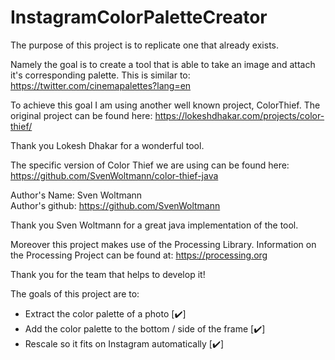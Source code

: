# InstagramColorPaletteCreator


The purpose of this project is to replicate one that already exists.

Namely the goal is to create a tool that is able to take an image and attach it's corresponding palette. This is similar to: https://twitter.com/cinemapalettes?lang=en

To achieve this goal I am using another well known project, ColorThief. The original project can be found here: https://lokeshdhakar.com/projects/color-thief/

Thank you Lokesh Dhakar for a wonderful tool.

The specific version of Color Thief we are using can be found here: https://github.com/SvenWoltmann/color-thief-java

Author's Name: Sven Woltmann <br />
Author's github: https://github.com/SvenWoltmann

Thank you Sven Woltmann for a great java implementation of the tool.

Moreover this project makes use of the Processing Library. Information on the Processing Project can be found at: https://processing.org <br />

Thank you for the team that helps to develop it! <br />

The goals of this project are to:

* Extract the color palette of a photo [✔️]
* Add the color palette to the bottom / side of the frame [✔️]
* Rescale so it fits on Instagram automatically [✔️]
